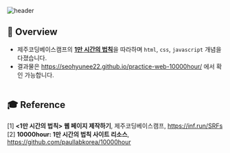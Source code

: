 ![header](https://capsule-render.vercel.app/api?type=waving&height=200&fontSize=50&color=5b2386&text=1만%20시간의%20법칙&fontAlignY=30&fontColor=ffffff)
<br>
## 📖 Overview

- 제주코딩베이스캠프의 [**1만 시간의 법칙**](https://github.com/paullabkorea/10000hour?tab=readme-ov-file)을 따라하며 <code>html</code>, <code>css</code>, <code>javascript</code> 개념을 다졌습니다.
- 결과물은 https://seohyunee22.github.io/practice-web-10000hour/ 에서 확인 가능합니다.
<br><br>

## 🎓 Reference
[1]  **<1만 시간의 법칙> 웹 페이지 제작하기**, 제주코딩베이스캠프, https://inf.run/SRFs<br> 
[2]  **10000hour: 1만 시간의 법칙 사이트 리소스**, https://github.com/paullabkorea/10000hour
